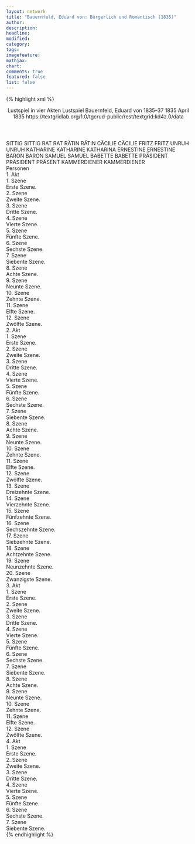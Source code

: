 ```yaml
---
layout: network
title: "Bauernfeld, Eduard von: Bürgerlich und Romantisch (1835)"
author:
description:
headline:
modified:
category:
tags:
imagefeature:
mathjax:
chart:
comments: true
featured: false
list: false
---
```

{% highlight xml %}
<?xml-model href="https://raw.githubusercontent.com/DLiNa/project/master/rules/lina.rnc"?><?xml-model href="https://raw.githubusercontent.com/DLiNa/project/master/rules/lina.sch"?>
<play xmlns="http://lina.digital">
  <header>
    <title>Bürgerlich und Romantisch</title>
    <subtitle>Lustspiel in vier Akten</subtitle>
    <genretitle>Lustspiel</genretitle>
    <author>Bauernfeld, Eduard von</author>
    <date type="print" when="1837">1835–37</date>
    <date type="premiere" when="1835">1835</date>
    <date type="written" when="1835">April 1835</date>
    <source>https://textgridlab.org/1.0/tgcrud-public/rest/textgrid:kd4z.0/data</source>
  </header>
  <personae>
    <character>
      <name>SITTIG</name>
      <alias xml:id="sittig">
        <name>SITTIG</name>
      </alias>
    </character>
    <character>
      <name>RAT</name>
      <alias xml:id="rat">
        <name>RAT</name>
      </alias>
    </character>
    <character>
      <name>RÄTIN</name>
      <alias xml:id="rätin">
        <name>RÄTIN</name>
      </alias>
    </character>
    <character>
      <name>CÄCILIE</name>
      <alias xml:id="cäcilie">
        <name>CÄCILIE</name>
      </alias>
    </character>
    <character>
      <name>FRITZ</name>
      <alias xml:id="fritz">
        <name>FRITZ</name>
      </alias>
    </character>
    <character>
      <name>UNRUH</name>
      <alias xml:id="unruh">
        <name>UNRUH</name>
      </alias>
    </character>
    <character>
      <name>KATHARINE</name>
      <alias xml:id="katharine">
        <name>KATHARINE</name>
      </alias>
      <alias xml:id="katharina">
        <name>KATHARINA</name>
      </alias>
    </character>
    <character>
      <name>ERNESTINE</name>
      <alias xml:id="ernestine">
        <name>ERNESTINE</name>
      </alias>
    </character>
    <character>
      <name>BARON</name>
      <alias xml:id="baron">
        <name>BARON</name>
      </alias>
    </character>
    <character>
      <name>SAMUEL</name>
      <alias xml:id="samuel">
        <name>SAMUEL</name>
      </alias>
    </character>
    <character>
      <name>BABETTE</name>
      <alias xml:id="babette">
        <name>BABETTE</name>
      </alias>
    </character>
    <character>
      <name>PRÄSIDENT</name>
      <alias xml:id="präsident">
        <name>PRÄSIDENT</name>
      </alias>
      <alias xml:id="präsent">
        <name>PRÄSENT</name>
      </alias>
    </character>
    <character>
      <name>KAMMERDIENER</name>
      <alias xml:id="kammerdiener">
        <name>KAMMERDIENER</name>
      </alias>
    </character>
  </personae>
  <text>
    <div>
      <head>Personen</head>
    </div>
    <div>
      <head>1. Akt</head>
      <div>
        <head>1. Szene</head>
        <div>
          <head>Erste Szene.</head>
          <sp who="#sittig">
            <amount n="16" unit="speech_acts"/>
            <amount n="217" unit="words"/>
            <amount n="12" unit="lines"/>
            <amount n="1261" unit="chars"/>
          </sp>
          <sp who="#rat">
            <amount n="8" unit="speech_acts"/>
            <amount n="84" unit="words"/>
            <amount n="6" unit="lines"/>
            <amount n="485" unit="chars"/>
          </sp>
          <sp who="#rätin">
            <amount n="12" unit="speech_acts"/>
            <amount n="132" unit="words"/>
            <amount n="11" unit="lines"/>
            <amount n="717" unit="chars"/>
          </sp>
          <sp who="#cäcilie">
            <amount n="9" unit="speech_acts"/>
            <amount n="57" unit="words"/>
            <amount n="9" unit="lines"/>
            <amount n="306" unit="chars"/>
          </sp>
        </div>
      </div>
      <div>
        <head>2. Szene</head>
        <div>
          <head>Zweite Szene.</head>
          <sp who="#fritz">
            <amount n="6" unit="speech_acts"/>
            <amount n="43" unit="words"/>
            <amount n="6" unit="lines"/>
            <amount n="227" unit="chars"/>
          </sp>
          <sp who="#rätin">
            <amount n="4" unit="speech_acts"/>
            <amount n="28" unit="words"/>
            <amount n="4" unit="lines"/>
            <amount n="171" unit="chars"/>
          </sp>
          <sp who="#sittig">
            <amount n="7" unit="speech_acts"/>
            <amount n="57" unit="words"/>
            <amount n="6" unit="lines"/>
            <amount n="282" unit="chars"/>
          </sp>
          <sp who="#rat">
            <amount n="2" unit="speech_acts"/>
            <amount n="12" unit="words"/>
            <amount n="2" unit="lines"/>
            <amount n="72" unit="chars"/>
          </sp>
          <sp who="#cäcilie">
            <amount n="2" unit="speech_acts"/>
            <amount n="19" unit="words"/>
            <amount n="2" unit="lines"/>
            <amount n="91" unit="chars"/>
          </sp>
        </div>
      </div>
      <div>
        <head>3. Szene</head>
        <div>
          <head>Dritte Szene.</head>
          <sp who="#rat">
            <amount n="9" unit="speech_acts"/>
            <amount n="153" unit="words"/>
            <amount n="5" unit="lines"/>
            <amount n="827" unit="chars"/>
          </sp>
          <sp who="#rätin">
            <amount n="7" unit="speech_acts"/>
            <amount n="170" unit="words"/>
            <amount n="5" unit="lines"/>
            <amount n="939" unit="chars"/>
          </sp>
          <sp who="#cäcilie">
            <amount n="4" unit="speech_acts"/>
            <amount n="25" unit="words"/>
            <amount n="4" unit="lines"/>
            <amount n="125" unit="chars"/>
          </sp>
        </div>
      </div>
      <div>
        <head>4. Szene</head>
        <div>
          <head>Vierte Szene.</head>
          <sp who="#unruh">
            <amount n="1" unit="speech_acts"/>
            <amount n="196" unit="words"/>
            <amount n="2" unit="lines"/>
            <amount n="1095" unit="chars"/>
          </sp>
        </div>
      </div>
      <div>
        <head>5. Szene</head>
        <div>
          <head>Fünfte Szene.</head>
          <sp who="#katharine">
            <amount n="15" unit="speech_acts"/>
            <amount n="585" unit="words"/>
            <amount n="11" unit="lines"/>
            <amount n="3261" unit="chars"/>
          </sp>
          <sp who="#ernestine">
            <amount n="14" unit="speech_acts"/>
            <amount n="112" unit="words"/>
            <amount n="14" unit="lines"/>
            <amount n="583" unit="chars"/>
          </sp>
        </div>
      </div>
      <div>
        <head>6. Szene</head>
        <div>
          <head>Sechste Szene.</head>
          <sp who="#ernestine">
            <amount n="2" unit="speech_acts"/>
            <amount n="23" unit="words"/>
            <amount n="2" unit="lines"/>
            <amount n="118" unit="chars"/>
          </sp>
          <sp who="#katharine">
            <amount n="4" unit="speech_acts"/>
            <amount n="71" unit="words"/>
            <amount n="2" unit="lines"/>
            <amount n="394" unit="chars"/>
          </sp>
          <sp who="#unruh">
            <amount n="3" unit="speech_acts"/>
            <amount n="30" unit="words"/>
            <amount n="2" unit="lines"/>
            <amount n="180" unit="chars"/>
          </sp>
        </div>
      </div>
      <div>
        <head>7. Szene</head>
        <div>
          <head>Siebente Szene.</head>
          <sp who="#unruh">
            <amount n="1" unit="speech_acts"/>
            <amount n="15" unit="words"/>
            <amount n="1" unit="lines"/>
            <amount n="90" unit="chars"/>
          </sp>
          <sp who="#baron">
            <amount n="2" unit="speech_acts"/>
            <amount n="68" unit="words"/>
            <amount n="1" unit="lines"/>
            <amount n="388" unit="chars"/>
          </sp>
          <sp who="#samuel">
            <amount n="1" unit="speech_acts"/>
            <amount n="3" unit="words"/>
            <amount n="1" unit="lines"/>
            <amount n="18" unit="chars"/>
          </sp>
        </div>
      </div>
      <div>
        <head>8. Szene</head>
        <div>
          <head>Achte Szene.</head>
          <sp who="#unruh">
            <amount n="24" unit="speech_acts"/>
            <amount n="701" unit="words"/>
            <amount n="15" unit="lines"/>
            <amount n="4280" unit="chars"/>
          </sp>
          <sp who="#baron">
            <amount n="23" unit="speech_acts"/>
            <amount n="149" unit="words"/>
            <amount n="22" unit="lines"/>
            <amount n="887" unit="chars"/>
          </sp>
        </div>
      </div>
      <div>
        <head>9. Szene</head>
        <div>
          <head>Neunte Szene.</head>
          <sp who="#sittig">
            <amount n="40" unit="speech_acts"/>
            <amount n="539" unit="words"/>
            <amount n="32" unit="lines"/>
            <amount n="2921" unit="chars"/>
          </sp>
          <sp who="#baron">
            <amount n="39" unit="speech_acts"/>
            <amount n="934" unit="words"/>
            <amount n="26" unit="lines"/>
            <amount n="5358" unit="chars"/>
          </sp>
        </div>
      </div>
      <div>
        <head>10. Szene</head>
        <div>
          <head>Zehnte Szene.</head>
          <sp who="#baron">
            <amount n="5" unit="speech_acts"/>
            <amount n="105" unit="words"/>
            <amount n="7" unit="lines"/>
            <amount n="527" unit="chars"/>
          </sp>
          <sp who="#unruh">
            <amount n="4" unit="speech_acts"/>
            <amount n="21" unit="words"/>
            <amount n="4" unit="lines"/>
            <amount n="107" unit="chars"/>
          </sp>
        </div>
      </div>
      <div>
        <head>11. Szene</head>
        <div>
          <head>Elfte Szene.</head>
          <sp who="#baron">
            <amount n="15" unit="speech_acts"/>
            <amount n="261" unit="words"/>
            <amount n="10" unit="lines"/>
            <amount n="1427" unit="chars"/>
          </sp>
          <sp who="#katharine">
            <amount n="16" unit="speech_acts"/>
            <amount n="118" unit="words"/>
            <amount n="15" unit="lines"/>
            <amount n="644" unit="chars"/>
          </sp>
          <sp who="#ernestine">
            <amount n="3" unit="speech_acts"/>
            <amount n="22" unit="words"/>
            <amount n="3" unit="lines"/>
            <amount n="114" unit="chars"/>
          </sp>
        </div>
      </div>
      <div>
        <head>12. Szene</head>
        <div>
          <head>Zwölfte Szene.</head>
          <sp who="#baron">
            <amount n="5" unit="speech_acts"/>
            <amount n="85" unit="words"/>
            <amount n="3" unit="lines"/>
            <amount n="432" unit="chars"/>
          </sp>
          <sp who="#unruh">
            <amount n="4" unit="speech_acts"/>
            <amount n="22" unit="words"/>
            <amount n="4" unit="lines"/>
            <amount n="108" unit="chars"/>
          </sp>
        </div>
      </div>
    </div>
    <div>
      <head>2. Akt</head>
      <div>
        <head>1. Szene</head>
        <div>
          <head>Erste Szene.</head>
          <sp who="#baron">
            <amount n="3" unit="speech_acts"/>
            <amount n="127" unit="words"/>
            <amount n="1" unit="lines"/>
            <amount n="671" unit="chars"/>
          </sp>
          <sp who="#samuel">
            <amount n="2" unit="speech_acts"/>
            <amount n="50" unit="words"/>
            <amount n="1" unit="lines"/>
            <amount n="287" unit="chars"/>
          </sp>
        </div>
      </div>
      <div>
        <head>2. Szene</head>
        <div>
          <head>Zweite Szene.</head>
          <sp who="#baron">
            <amount n="14" unit="speech_acts"/>
            <amount n="82" unit="words"/>
            <amount n="14" unit="lines"/>
            <amount n="445" unit="chars"/>
          </sp>
          <sp who="#unruh">
            <amount n="13" unit="speech_acts"/>
            <amount n="59" unit="words"/>
            <amount n="13" unit="lines"/>
            <amount n="348" unit="chars"/>
          </sp>
        </div>
      </div>
      <div>
        <head>3. Szene</head>
        <div>
          <head>Dritte Szene.</head>
          <sp who="#katharine">
            <amount n="9" unit="speech_acts"/>
            <amount n="77" unit="words"/>
            <amount n="7" unit="lines"/>
            <amount n="403" unit="chars"/>
          </sp>
          <sp who="#ernestine">
            <amount n="1" unit="speech_acts"/>
            <amount n="4" unit="words"/>
            <amount n="1" unit="lines"/>
            <amount n="24" unit="chars"/>
          </sp>
          <sp who="#unruh">
            <amount n="8" unit="speech_acts"/>
            <amount n="158" unit="words"/>
            <amount n="6" unit="lines"/>
            <amount n="840" unit="chars"/>
          </sp>
          <sp who="#baron">
            <amount n="3" unit="speech_acts"/>
            <amount n="15" unit="words"/>
            <amount n="3" unit="lines"/>
            <amount n="53" unit="chars"/>
          </sp>
        </div>
      </div>
      <div>
        <head>4. Szene</head>
        <div>
          <head>Vierte Szene.</head>
          <sp who="#ernestine">
            <amount n="4" unit="speech_acts"/>
            <amount n="39" unit="words"/>
            <amount n="4" unit="lines"/>
            <amount n="202" unit="chars"/>
          </sp>
          <sp who="#katharine">
            <amount n="16" unit="speech_acts"/>
            <amount n="161" unit="words"/>
            <amount n="14" unit="lines"/>
            <amount n="857" unit="chars"/>
          </sp>
          <sp who="#baron">
            <amount n="4" unit="speech_acts"/>
            <amount n="20" unit="words"/>
            <amount n="4" unit="lines"/>
            <amount n="116" unit="chars"/>
          </sp>
          <sp who="#sittig">
            <amount n="13" unit="speech_acts"/>
            <amount n="202" unit="words"/>
            <amount n="9" unit="lines"/>
            <amount n="1118" unit="chars"/>
          </sp>
          <sp who="#unruh">
            <amount n="4" unit="speech_acts"/>
            <amount n="29" unit="words"/>
            <amount n="4" unit="lines"/>
            <amount n="137" unit="chars"/>
          </sp>
        </div>
      </div>
      <div>
        <head>5. Szene</head>
        <div>
          <head>Fünfte Szene.</head>
          <sp who="#babette">
            <amount n="6" unit="speech_acts"/>
            <amount n="50" unit="words"/>
            <amount n="6" unit="lines"/>
            <amount n="254" unit="chars"/>
          </sp>
          <sp who="#sittig">
            <amount n="5" unit="speech_acts"/>
            <amount n="124" unit="words"/>
            <amount n="3" unit="lines"/>
            <amount n="663" unit="chars"/>
          </sp>
          <sp who="#baron">
            <amount n="2" unit="speech_acts"/>
            <amount n="3" unit="words"/>
            <amount n="2" unit="lines"/>
            <amount n="14" unit="chars"/>
          </sp>
        </div>
      </div>
      <div>
        <head>6. Szene</head>
        <div>
          <head>Sechste Szene.</head>
          <sp who="#baron">
            <amount n="1" unit="speech_acts"/>
            <amount n="4" unit="words"/>
            <amount n="1" unit="lines"/>
            <amount n="26" unit="chars"/>
          </sp>
          <sp who="#unruh">
            <amount n="1" unit="speech_acts"/>
            <amount n="3" unit="words"/>
            <amount n="1" unit="lines"/>
            <amount n="21" unit="chars"/>
          </sp>
          <sp who="#ernestine">
            <amount n="3" unit="speech_acts"/>
            <amount n="33" unit="words"/>
            <amount n="3" unit="lines"/>
            <amount n="174" unit="chars"/>
          </sp>
          <sp who="#katharine">
            <amount n="3" unit="speech_acts"/>
            <amount n="33" unit="words"/>
            <amount n="2" unit="lines"/>
            <amount n="175" unit="chars"/>
          </sp>
        </div>
      </div>
      <div>
        <head>7. Szene</head>
        <div>
          <head>Siebente Szene.</head>
          <sp who="#baron">
            <amount n="3" unit="speech_acts"/>
            <amount n="41" unit="words"/>
            <amount n="2" unit="lines"/>
            <amount n="216" unit="chars"/>
          </sp>
          <sp who="#unruh">
            <amount n="3" unit="speech_acts"/>
            <amount n="23" unit="words"/>
            <amount n="3" unit="lines"/>
            <amount n="134" unit="chars"/>
          </sp>
        </div>
      </div>
      <div>
        <head>8. Szene</head>
        <div>
          <head>Achte Szene.</head>
          <sp who="#cäcilie">
            <amount n="2" unit="speech_acts"/>
            <amount n="12" unit="words"/>
            <amount n="2" unit="lines"/>
            <amount n="70" unit="chars"/>
          </sp>
          <sp who="#babette">
            <amount n="1" unit="speech_acts"/>
            <amount n="26" unit="words"/>
            <amount n="122" unit="chars"/>
          </sp>
        </div>
      </div>
      <div>
        <head>9. Szene</head>
        <div>
          <head>Neunte Szene.</head>
          <sp who="#rätin">
            <amount n="3" unit="speech_acts"/>
            <amount n="35" unit="words"/>
            <amount n="3" unit="lines"/>
            <amount n="179" unit="chars"/>
          </sp>
          <sp who="#cäcilie">
            <amount n="2" unit="speech_acts"/>
            <amount n="21" unit="words"/>
            <amount n="1" unit="lines"/>
            <amount n="127" unit="chars"/>
          </sp>
        </div>
      </div>
      <div>
        <head>10. Szene</head>
        <div>
          <head>Zehnte Szene.</head>
          <sp who="#sittig">
            <amount n="4" unit="speech_acts"/>
            <amount n="32" unit="words"/>
            <amount n="4" unit="lines"/>
            <amount n="166" unit="chars"/>
          </sp>
          <sp who="#rätin">
            <amount n="5" unit="speech_acts"/>
            <amount n="57" unit="words"/>
            <amount n="4" unit="lines"/>
            <amount n="285" unit="chars"/>
          </sp>
          <sp who="#cäcilie">
            <amount n="2" unit="speech_acts"/>
            <amount n="4" unit="words"/>
            <amount n="1" unit="lines"/>
            <amount n="24" unit="chars"/>
          </sp>
        </div>
      </div>
      <div>
        <head>11. Szene</head>
        <div>
          <head>Elfte Szene.</head>
          <sp who="#sittig">
            <amount n="24" unit="speech_acts"/>
            <amount n="587" unit="words"/>
            <amount n="17" unit="lines"/>
            <amount n="3261" unit="chars"/>
          </sp>
          <sp who="#cäcilie">
            <amount n="24" unit="speech_acts"/>
            <amount n="279" unit="words"/>
            <amount n="22" unit="lines"/>
            <amount n="1509" unit="chars"/>
          </sp>
        </div>
      </div>
      <div>
        <head>12. Szene</head>
        <div>
          <head>Zwölfte Szene.</head>
          <sp who="#rätin">
            <amount n="11" unit="speech_acts"/>
            <amount n="99" unit="words"/>
            <amount n="11" unit="lines"/>
            <amount n="517" unit="chars"/>
          </sp>
          <sp who="#sittig">
            <amount n="11" unit="speech_acts"/>
            <amount n="300" unit="words"/>
            <amount n="6" unit="lines"/>
            <amount n="1593" unit="chars"/>
          </sp>
          <sp who="#cäcilie">
            <amount n="2" unit="speech_acts"/>
            <amount n="3" unit="words"/>
            <amount n="2" unit="lines"/>
            <amount n="15" unit="chars"/>
          </sp>
        </div>
      </div>
      <div>
        <head>13. Szene</head>
        <div>
          <head>Dreizehnte Szene.</head>
          <sp who="#rätin">
            <amount n="4" unit="speech_acts"/>
            <amount n="100" unit="words"/>
            <amount n="1" unit="lines"/>
            <amount n="534" unit="chars"/>
          </sp>
          <sp who="#cäcilie">
            <amount n="3" unit="speech_acts"/>
            <amount n="30" unit="words"/>
            <amount n="3" unit="lines"/>
            <amount n="163" unit="chars"/>
          </sp>
        </div>
      </div>
      <div>
        <head>14. Szene</head>
        <div>
          <head>Vierzehnte Szene.</head>
          <sp who="#rätin">
            <amount n="14" unit="speech_acts"/>
            <amount n="78" unit="words"/>
            <amount n="14" unit="lines"/>
            <amount n="418" unit="chars"/>
          </sp>
          <sp who="#rat">
            <amount n="13" unit="speech_acts"/>
            <amount n="171" unit="words"/>
            <amount n="10" unit="lines"/>
            <amount n="933" unit="chars"/>
          </sp>
          <sp who="#cäcilie">
            <amount n="2" unit="speech_acts"/>
            <amount n="100" unit="words"/>
            <amount n="1" unit="lines"/>
            <amount n="528" unit="chars"/>
          </sp>
        </div>
      </div>
      <div>
        <head>15. Szene</head>
        <div>
          <head>Fünfzehnte Szene.</head>
          <sp who="#ernestine">
            <amount n="9" unit="speech_acts"/>
            <amount n="56" unit="words"/>
            <amount n="9" unit="lines"/>
            <amount n="310" unit="chars"/>
          </sp>
          <sp who="#katharine">
            <amount n="8" unit="speech_acts"/>
            <amount n="57" unit="words"/>
            <amount n="8" unit="lines"/>
            <amount n="317" unit="chars"/>
          </sp>
        </div>
      </div>
      <div>
        <head>16. Szene</head>
        <div>
          <head>Sechszehnte Szene.</head>
          <sp who="#ernestine">
            <amount n="4" unit="speech_acts"/>
            <amount n="19" unit="words"/>
            <amount n="4" unit="lines"/>
            <amount n="113" unit="chars"/>
          </sp>
          <sp who="#unruh">
            <amount n="7" unit="speech_acts"/>
            <amount n="70" unit="words"/>
            <amount n="6" unit="lines"/>
            <amount n="379" unit="chars"/>
          </sp>
          <sp who="#katharine">
            <amount n="6" unit="speech_acts"/>
            <amount n="48" unit="words"/>
            <amount n="6" unit="lines"/>
            <amount n="248" unit="chars"/>
          </sp>
        </div>
      </div>
      <div>
        <head>17. Szene</head>
        <div>
          <head>Siebzehnte Szene.</head>
          <sp who="#ernestine">
            <amount n="3" unit="speech_acts"/>
            <amount n="21" unit="words"/>
            <amount n="3" unit="lines"/>
            <amount n="120" unit="chars"/>
          </sp>
          <sp who="#katharine">
            <amount n="3" unit="speech_acts"/>
            <amount n="13" unit="words"/>
            <amount n="3" unit="lines"/>
            <amount n="85" unit="chars"/>
          </sp>
          <sp who="#baron">
            <amount n="2" unit="speech_acts"/>
            <amount n="31" unit="words"/>
            <amount n="1" unit="lines"/>
            <amount n="170" unit="chars"/>
          </sp>
        </div>
      </div>
      <div>
        <head>18. Szene</head>
        <div>
          <head>Achtzehnte Szene.</head>
          <sp who="#baron">
            <amount n="39" unit="speech_acts"/>
            <amount n="732" unit="words"/>
            <amount n="27" unit="lines"/>
            <amount n="4159" unit="chars"/>
          </sp>
          <sp who="#katharine">
            <amount n="37" unit="speech_acts"/>
            <amount n="654" unit="words"/>
            <amount n="32" unit="lines"/>
            <amount n="3746" unit="chars"/>
          </sp>
          <sp who="#katharina">
            <amount n="1" unit="speech_acts"/>
            <amount n="68" unit="words"/>
            <amount n="367" unit="chars"/>
          </sp>
        </div>
      </div>
      <div>
        <head>19. Szene</head>
        <div>
          <head>Neunzehnte Szene.</head>
          <sp who="#katharine">
            <amount n="5" unit="speech_acts"/>
            <amount n="92" unit="words"/>
            <amount n="4" unit="lines"/>
            <amount n="482" unit="chars"/>
          </sp>
          <sp who="#ernestine">
            <amount n="5" unit="speech_acts"/>
            <amount n="49" unit="words"/>
            <amount n="5" unit="lines"/>
            <amount n="233" unit="chars"/>
          </sp>
        </div>
      </div>
      <div>
        <head>20. Szene</head>
        <div>
          <head>Zwanzigste Szene.</head>
          <sp who="#katharine">
            <amount n="13" unit="speech_acts"/>
            <amount n="185" unit="words"/>
            <amount n="10" unit="lines"/>
            <amount n="993" unit="chars"/>
          </sp>
          <sp who="#sittig">
            <amount n="13" unit="speech_acts"/>
            <amount n="195" unit="words"/>
            <amount n="7" unit="lines"/>
            <amount n="1059" unit="chars"/>
          </sp>
        </div>
      </div>
    </div>
    <div>
      <head>3. Akt</head>
      <div>
        <head>1. Szene</head>
        <div>
          <head>Erste Szene.</head>
          <sp who="#präsident">
            <amount n="7" unit="speech_acts"/>
            <amount n="168" unit="words"/>
            <amount n="2" unit="lines"/>
            <amount n="956" unit="chars"/>
          </sp>
          <sp who="#unruh">
            <amount n="1" unit="speech_acts"/>
            <amount n="3" unit="words"/>
            <amount n="1" unit="lines"/>
            <amount n="24" unit="chars"/>
          </sp>
          <sp who="#baron">
            <amount n="3" unit="speech_acts"/>
            <amount n="77" unit="words"/>
            <amount n="1" unit="lines"/>
            <amount n="443" unit="chars"/>
          </sp>
        </div>
      </div>
      <div>
        <head>2. Szene</head>
        <div>
          <head>Zweite Szene.</head>
          <sp who="#präsident">
            <amount n="27" unit="speech_acts"/>
            <amount n="477" unit="words"/>
            <amount n="17" unit="lines"/>
            <amount n="2685" unit="chars"/>
          </sp>
          <sp who="#baron">
            <amount n="27" unit="speech_acts"/>
            <amount n="387" unit="words"/>
            <amount n="24" unit="lines"/>
            <amount n="2082" unit="chars"/>
          </sp>
          <sp who="#präsent">
            <amount n="1" unit="speech_acts"/>
            <amount n="1" unit="words"/>
            <amount n="1" unit="lines"/>
            <amount n="4" unit="chars"/>
          </sp>
        </div>
      </div>
      <div>
        <head>3. Szene</head>
        <div>
          <head>Dritte Szene.</head>
          <sp who="#kammerdiener">
            <amount n="4" unit="speech_acts"/>
            <amount n="15" unit="words"/>
            <amount n="4" unit="lines"/>
            <amount n="75" unit="chars"/>
          </sp>
          <sp who="#präsident">
            <amount n="4" unit="speech_acts"/>
            <amount n="38" unit="words"/>
            <amount n="3" unit="lines"/>
            <amount n="221" unit="chars"/>
          </sp>
        </div>
      </div>
      <div>
        <head>4. Szene</head>
        <div>
          <head>Vierte Szene.</head>
          <sp who="#präsident">
            <amount n="5" unit="speech_acts"/>
            <amount n="123" unit="words"/>
            <amount n="2" unit="lines"/>
            <amount n="685" unit="chars"/>
          </sp>
          <sp who="#baron">
            <amount n="4" unit="speech_acts"/>
            <amount n="31" unit="words"/>
            <amount n="3" unit="lines"/>
            <amount n="165" unit="chars"/>
          </sp>
        </div>
      </div>
      <div>
        <head>5. Szene</head>
        <div>
          <head>Fünfte Szene.</head>
          <sp who="#katharine">
            <amount n="8" unit="speech_acts"/>
            <amount n="61" unit="words"/>
            <amount n="8" unit="lines"/>
            <amount n="326" unit="chars"/>
          </sp>
          <sp who="#präsident">
            <amount n="7" unit="speech_acts"/>
            <amount n="97" unit="words"/>
            <amount n="5" unit="lines"/>
            <amount n="530" unit="chars"/>
          </sp>
          <sp who="#baron">
            <amount n="1" unit="speech_acts"/>
            <amount n="6" unit="words"/>
            <amount n="1" unit="lines"/>
            <amount n="36" unit="chars"/>
          </sp>
        </div>
      </div>
      <div>
        <head>6. Szene</head>
        <div>
          <head>Sechste Szene.</head>
          <sp who="#katharine">
            <amount n="19" unit="speech_acts"/>
            <amount n="234" unit="words"/>
            <amount n="13" unit="lines"/>
            <amount n="1249" unit="chars"/>
          </sp>
          <sp who="#baron">
            <amount n="18" unit="speech_acts"/>
            <amount n="578" unit="words"/>
            <amount n="10" unit="lines"/>
            <amount n="3273" unit="chars"/>
          </sp>
        </div>
      </div>
      <div>
        <head>7. Szene</head>
        <div>
          <head>Siebente Szene.</head>
          <sp who="#baron">
            <amount n="5" unit="speech_acts"/>
            <amount n="271" unit="words"/>
            <amount n="2" unit="lines"/>
            <amount n="1473" unit="chars"/>
          </sp>
          <sp who="#unruh">
            <amount n="5" unit="speech_acts"/>
            <amount n="222" unit="words"/>
            <amount n="6" unit="lines"/>
            <amount n="1186" unit="chars"/>
          </sp>
        </div>
      </div>
      <div>
        <head>8. Szene</head>
        <div>
          <head>Achte Szene.</head>
          <sp who="#rätin">
            <amount n="5" unit="speech_acts"/>
            <amount n="54" unit="words"/>
            <amount n="4" unit="lines"/>
            <amount n="265" unit="chars"/>
          </sp>
          <sp who="#cäcilie">
            <amount n="6" unit="speech_acts"/>
            <amount n="30" unit="words"/>
            <amount n="6" unit="lines"/>
            <amount n="165" unit="chars"/>
          </sp>
          <sp who="#babette">
            <amount n="2" unit="speech_acts"/>
            <amount n="24" unit="words"/>
            <amount n="2" unit="lines"/>
            <amount n="130" unit="chars"/>
          </sp>
        </div>
      </div>
      <div>
        <head>9. Szene</head>
        <div>
          <head>Neunte Szene.</head>
          <sp who="#rätin">
            <amount n="6" unit="speech_acts"/>
            <amount n="48" unit="words"/>
            <amount n="5" unit="lines"/>
            <amount n="253" unit="chars"/>
          </sp>
          <sp who="#cäcilie">
            <amount n="6" unit="speech_acts"/>
            <amount n="75" unit="words"/>
            <amount n="5" unit="lines"/>
            <amount n="378" unit="chars"/>
          </sp>
        </div>
      </div>
      <div>
        <head>10. Szene</head>
        <div>
          <head>Zehnte Szene.</head>
          <sp who="#baron">
            <amount n="28" unit="speech_acts"/>
            <amount n="995" unit="words"/>
            <amount n="17" unit="lines"/>
            <amount n="5616" unit="chars"/>
          </sp>
          <sp who="#cäcilie">
            <amount n="27" unit="speech_acts"/>
            <amount n="236" unit="words"/>
            <amount n="25" unit="lines"/>
            <amount n="1220" unit="chars"/>
          </sp>
        </div>
      </div>
      <div>
        <head>11. Szene</head>
        <div>
          <head>Elfte Szene.</head>
          <sp who="#cäcilie">
            <amount n="2" unit="speech_acts"/>
            <amount n="6" unit="words"/>
            <amount n="2" unit="lines"/>
            <amount n="31" unit="chars"/>
          </sp>
          <sp who="#baron">
            <amount n="3" unit="speech_acts"/>
            <amount n="44" unit="words"/>
            <amount n="2" unit="lines"/>
            <amount n="234" unit="chars"/>
          </sp>
          <sp who="#sittig">
            <amount n="3" unit="speech_acts"/>
            <amount n="147" unit="words"/>
            <amount n="745" unit="chars"/>
          </sp>
        </div>
      </div>
      <div>
        <head>12. Szene</head>
        <div>
          <head>Zwölfte Szene.</head>
          <sp who="#sittig">
            <amount n="7" unit="speech_acts"/>
            <amount n="53" unit="words"/>
            <amount n="7" unit="lines"/>
            <amount n="291" unit="chars"/>
          </sp>
          <sp who="#cäcilie">
            <amount n="7" unit="speech_acts"/>
            <amount n="81" unit="words"/>
            <amount n="5" unit="lines"/>
            <amount n="432" unit="chars"/>
          </sp>
        </div>
      </div>
    </div>
    <div>
      <head>4. Akt</head>
      <div>
        <head>1. Szene</head>
        <div>
          <head>Erste Szene.</head>
          <sp who="#sittig">
            <amount n="2" unit="speech_acts"/>
            <amount n="18" unit="words"/>
            <amount n="2" unit="lines"/>
            <amount n="89" unit="chars"/>
          </sp>
          <sp who="#rat">
            <amount n="7" unit="speech_acts"/>
            <amount n="173" unit="words"/>
            <amount n="4" unit="lines"/>
            <amount n="957" unit="chars"/>
          </sp>
          <sp who="#rätin">
            <amount n="8" unit="speech_acts"/>
            <amount n="86" unit="words"/>
            <amount n="6" unit="lines"/>
            <amount n="457" unit="chars"/>
          </sp>
          <sp who="#cäcilie">
            <amount n="4" unit="speech_acts"/>
            <amount n="14" unit="words"/>
            <amount n="4" unit="lines"/>
            <amount n="72" unit="chars"/>
          </sp>
          <sp who="#katharine">
            <amount n="5" unit="speech_acts"/>
            <amount n="70" unit="words"/>
            <amount n="4" unit="lines"/>
            <amount n="385" unit="chars"/>
          </sp>
          <sp who="#fritz">
            <amount n="1" unit="speech_acts"/>
            <amount n="7" unit="words"/>
            <amount n="1" unit="lines"/>
            <amount n="38" unit="chars"/>
          </sp>
        </div>
      </div>
      <div>
        <head>2. Szene</head>
        <div>
          <head>Zweite Szene.</head>
          <sp who="#präsident">
            <amount n="7" unit="speech_acts"/>
            <amount n="160" unit="words"/>
            <amount n="3" unit="lines"/>
            <amount n="878" unit="chars"/>
          </sp>
          <sp who="#cäcilie">
            <amount n="2" unit="speech_acts"/>
            <amount n="13" unit="words"/>
            <amount n="2" unit="lines"/>
            <amount n="72" unit="chars"/>
          </sp>
          <sp who="#sittig">
            <amount n="3" unit="speech_acts"/>
            <amount n="11" unit="words"/>
            <amount n="3" unit="lines"/>
            <amount n="53" unit="chars"/>
          </sp>
          <sp who="#rat">
            <amount n="2" unit="speech_acts"/>
            <amount n="16" unit="words"/>
            <amount n="2" unit="lines"/>
            <amount n="105" unit="chars"/>
          </sp>
          <sp who="#katharine">
            <amount n="1" unit="speech_acts"/>
            <amount n="5" unit="words"/>
            <amount n="1" unit="lines"/>
            <amount n="24" unit="chars"/>
          </sp>
          <sp who="#rätin">
            <amount n="2" unit="speech_acts"/>
            <amount n="26" unit="words"/>
            <amount n="1" unit="lines"/>
            <amount n="137" unit="chars"/>
          </sp>
          <sp who="#baron">
            <amount n="1" unit="speech_acts"/>
            <amount n="1" unit="words"/>
            <amount n="1" unit="lines"/>
            <amount n="4" unit="chars"/>
          </sp>
        </div>
      </div>
      <div>
        <head>3. Szene</head>
        <div>
          <head>Dritte Szene.</head>
          <sp who="#cäcilie">
            <amount n="9" unit="speech_acts"/>
            <amount n="130" unit="words"/>
            <amount n="7" unit="lines"/>
            <amount n="738" unit="chars"/>
          </sp>
          <sp who="#katharine">
            <amount n="9" unit="speech_acts"/>
            <amount n="109" unit="words"/>
            <amount n="7" unit="lines"/>
            <amount n="572" unit="chars"/>
          </sp>
        </div>
      </div>
      <div>
        <head>4. Szene</head>
        <div>
          <head>Vierte Szene.</head>
          <sp who="#sittig">
            <amount n="3" unit="speech_acts"/>
            <amount n="123" unit="words"/>
            <amount n="1" unit="lines"/>
            <amount n="619" unit="chars"/>
          </sp>
          <sp who="#cäcilie">
            <amount n="2" unit="speech_acts"/>
            <amount n="14" unit="words"/>
            <amount n="2" unit="lines"/>
            <amount n="74" unit="chars"/>
          </sp>
        </div>
      </div>
      <div>
        <head>5. Szene</head>
        <div>
          <head>Fünfte Szene.</head>
          <sp who="#cäcilie">
            <amount n="6" unit="speech_acts"/>
            <amount n="121" unit="words"/>
            <amount n="4" unit="lines"/>
            <amount n="668" unit="chars"/>
          </sp>
          <sp who="#katharine">
            <amount n="6" unit="speech_acts"/>
            <amount n="91" unit="words"/>
            <amount n="5" unit="lines"/>
            <amount n="466" unit="chars"/>
          </sp>
        </div>
      </div>
      <div>
        <head>6. Szene</head>
        <div>
          <head>Sechste Szene.</head>
          <sp who="#baron">
            <amount n="45" unit="speech_acts"/>
            <amount n="568" unit="words"/>
            <amount n="39" unit="lines"/>
            <amount n="3116" unit="chars"/>
          </sp>
          <sp who="#katharine">
            <amount n="44" unit="speech_acts"/>
            <amount n="581" unit="words"/>
            <amount n="36" unit="lines"/>
            <amount n="3151" unit="chars"/>
          </sp>
        </div>
      </div>
      <div>
        <head>7. Szene</head>
        <div>
          <head>Siebente Szene.</head>
          <sp who="#sittig">
            <amount n="6" unit="speech_acts"/>
            <amount n="73" unit="words"/>
            <amount n="4" unit="lines"/>
            <amount n="389" unit="chars"/>
          </sp>
          <sp who="#baron">
            <amount n="14" unit="speech_acts"/>
            <amount n="120" unit="words"/>
            <amount n="12" unit="lines"/>
            <amount n="646" unit="chars"/>
          </sp>
          <sp who="#cäcilie">
            <amount n="2" unit="speech_acts"/>
            <amount n="10" unit="words"/>
            <amount n="2" unit="lines"/>
            <amount n="56" unit="chars"/>
          </sp>
          <sp who="#katharine">
            <amount n="5" unit="speech_acts"/>
            <amount n="23" unit="words"/>
            <amount n="5" unit="lines"/>
            <amount n="115" unit="chars"/>
          </sp>
          <sp who="#katharina">
            <amount n="1" unit="speech_acts"/>
            <amount n="3" unit="words"/>
            <amount n="1" unit="lines"/>
            <amount n="15" unit="chars"/>
          </sp>
        </div>
      </div>
    </div>
  </text>
</play>
{% endhighlight %}